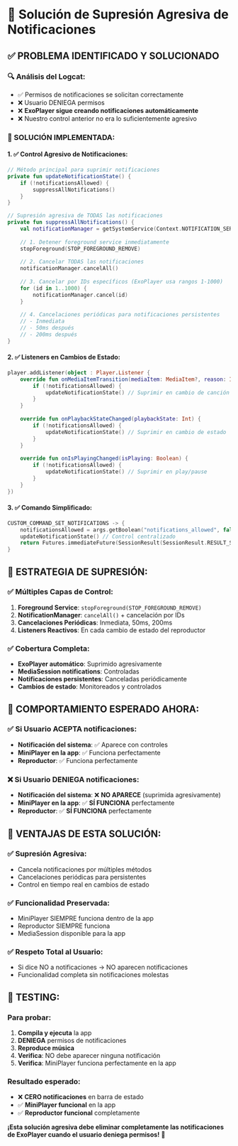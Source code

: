 # 🚫 Solución de Supresión Agresiva de Notificaciones

## ✅ **PROBLEMA IDENTIFICADO Y SOLUCIONADO**

### **🔍 Análisis del Logcat:**
- ✅ Permisos de notificaciones se solicitan correctamente
- ❌ Usuario DENIEGA permisos
- ❌ **ExoPlayer sigue creando notificaciones automáticamente**
- ❌ Nuestro control anterior no era lo suficientemente agresivo

### **🔧 SOLUCIÓN IMPLEMENTADA:**

#### **1. ✅ Control Agresivo de Notificaciones:**
```kotlin
// Método principal para suprimir notificaciones
private fun updateNotificationState() {
    if (!notificationsAllowed) {
        suppressAllNotifications()
    }
}

// Supresión agresiva de TODAS las notificaciones
private fun suppressAllNotifications() {
    val notificationManager = getSystemService(Context.NOTIFICATION_SERVICE) as NotificationManager
    
    // 1. Detener foreground service inmediatamente
    stopForeground(STOP_FOREGROUND_REMOVE)
    
    // 2. Cancelar TODAS las notificaciones
    notificationManager.cancelAll()
    
    // 3. Cancelar por IDs específicos (ExoPlayer usa rangos 1-1000)
    for (id in 1..1000) {
        notificationManager.cancel(id)
    }
    
    // 4. Cancelaciones periódicas para notificaciones persistentes
    // - Inmediata
    // - 50ms después
    // - 200ms después
}
```

#### **2. ✅ Listeners en Cambios de Estado:**
```kotlin
player.addListener(object : Player.Listener {
    override fun onMediaItemTransition(mediaItem: MediaItem?, reason: Int) {
        if (!notificationsAllowed) {
            updateNotificationState() // Suprimir en cambio de canción
        }
    }
    
    override fun onPlaybackStateChanged(playbackState: Int) {
        if (!notificationsAllowed) {
            updateNotificationState() // Suprimir en cambio de estado
        }
    }
    
    override fun onIsPlayingChanged(isPlaying: Boolean) {
        if (!notificationsAllowed) {
            updateNotificationState() // Suprimir en play/pause
        }
    }
})
```

#### **3. ✅ Comando Simplificado:**
```kotlin
CUSTOM_COMMAND_SET_NOTIFICATIONS -> {
    notificationsAllowed = args.getBoolean("notifications_allowed", false)
    updateNotificationState() // Control centralizado
    return Futures.immediateFuture(SessionResult(SessionResult.RESULT_SUCCESS))
}
```

## 🎯 **ESTRATEGIA DE SUPRESIÓN:**

### **✅ Múltiples Capas de Control:**
1. **Foreground Service**: `stopForeground(STOP_FOREGROUND_REMOVE)`
2. **NotificationManager**: `cancelAll()` + cancelación por IDs
3. **Cancelaciones Periódicas**: Inmediata, 50ms, 200ms
4. **Listeners Reactivos**: En cada cambio de estado del reproductor

### **✅ Cobertura Completa:**
- **ExoPlayer automático**: Suprimido agresivamente
- **MediaSession notifications**: Controladas
- **Notificaciones persistentes**: Canceladas periódicamente
- **Cambios de estado**: Monitoreados y controlados

## 📱 **COMPORTAMIENTO ESPERADO AHORA:**

### **✅ Si Usuario ACEPTA notificaciones:**
- **Notificación del sistema**: ✅ Aparece con controles
- **MiniPlayer en la app**: ✅ Funciona perfectamente
- **Reproductor**: ✅ Funciona perfectamente

### **❌ Si Usuario DENIEGA notificaciones:**
- **Notificación del sistema**: ❌ **NO APARECE** (suprimida agresivamente)
- **MiniPlayer en la app**: ✅ **SÍ FUNCIONA** perfectamente
- **Reproductor**: ✅ **SÍ FUNCIONA** perfectamente

## 🚀 **VENTAJAS DE ESTA SOLUCIÓN:**

### **✅ Supresión Agresiva:**
- Cancela notificaciones por múltiples métodos
- Cancelaciones periódicas para persistentes
- Control en tiempo real en cambios de estado

### **✅ Funcionalidad Preservada:**
- MiniPlayer SIEMPRE funciona dentro de la app
- Reproductor SIEMPRE funciona
- MediaSession disponible para la app

### **✅ Respeto Total al Usuario:**
- Si dice NO a notificaciones → NO aparecen notificaciones
- Funcionalidad completa sin notificaciones molestas

## 🧪 **TESTING:**

### **Para probar:**
1. **Compila y ejecuta** la app
2. **DENIEGA** permisos de notificaciones
3. **Reproduce música**
4. **Verifica**: NO debe aparecer ninguna notificación
5. **Verifica**: MiniPlayer funciona perfectamente en la app

### **Resultado esperado:**
- ❌ **CERO notificaciones** en barra de estado
- ✅ **MiniPlayer funcional** en la app
- ✅ **Reproductor funcional** completamente

**¡Esta solución agresiva debe eliminar completamente las notificaciones de ExoPlayer cuando el usuario deniega permisos!** 🎵
